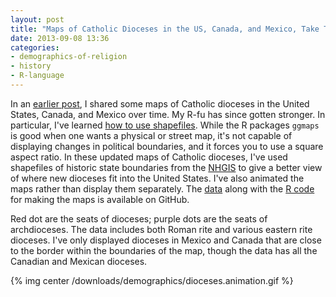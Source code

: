```yaml
---
layout: post
title: "Maps of Catholic Dioceses in the US, Canada, and Mexico, Take Two"
date: 2013-09-08 13:36
categories: 
- demographics-of-religion
- history
- R-language
---
```


In an [earlier post][], I shared some maps of Catholic dioceses in the
United States, Canada, and Mexico over time. My R-fu has since gotten
stronger. In particular, I've learned [how to use shapefiles][]. While
the R packages `ggmaps` is good when one wants a physical or street map,
it's not capable of displaying changes in political boundaries, and it
forces you to use a square aspect ratio. In these updated maps of
Catholic dioceses, I've used shapefiles of historic state boundaries
from the [NHGIS][] to give a better view of where new dioceses fit into
the United States. I've also animated the maps rather than display them
separately. The [data][] along with the [R code][] for making the maps
is available on GitHub.

Red dot are the seats of dioceses; purple dots are the seats of
archdioceses. The data includes both Roman rite and various eastern rite
dioceses. I've only displayed dioceses in Mexico and Canada that are
close to the border within the boundaries of the map, though the data
has all the Canadian and Mexican dioceses.

{% img center /downloads/demographics/dioceses.animation.gif %}

  [earlier post]: /blog/mapping-catholic-dioceses-over-time/
  [how to use shapefiles]: /blog/shapefiles-of-historic-us-state-boundaries-for-use-in/
  [NHGIS]: https://www.nhgis.org/
  [data]: https://github.com/lmullen/demographics-religion/blob/master/data/clean/catholic.dioceses.geocoded.csv
  [R code]: https://github.com/lmullen/demographics-religion/blob/master/catholic.dioceses.r
